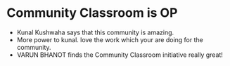 # Community Classroom is OP

- Kunal Kushwaha says that this community is amazing.
- More power to kunal. love the work which your are doing for the community.
- VARUN BHANOT finds the Community Classroom initiative really great!
